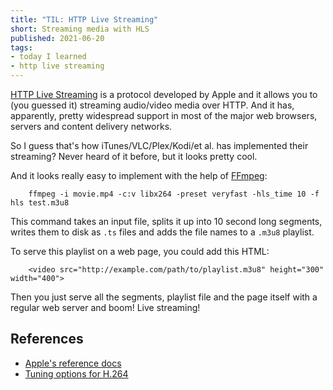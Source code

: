 ```yaml
---
title: "TIL: HTTP Live Streaming"
short: Streaming media with HLS
published: 2021-06-20
tags:
- today I learned
- http live streaming
---
```


[HTTP Live Streaming](https://en.wikipedia.org/wiki/HTTP_Live_Streaming) is a protocol developed by Apple and it allows
you to (you guessed it) streaming audio/video media over HTTP. And it has, apparently, pretty widespread support in most
of the major web browsers, servers and content delivery networks.

So I guess that's how iTunes/VLC/Plex/Kodi/et al. has implemented their streaming? Never heard of it before, but it looks
pretty cool.

And it looks really easy to implement with the help of [FFmpeg](https://en.wikipedia.org/wiki/FFmpeg):

        ffmpeg -i movie.mp4 -c:v libx264 -preset veryfast -hls_time 10 -f hls test.m3u8

This command takes an input file, splits it up into 10 second long segments, writes them to disk as `.ts` files and adds
the file names to a `.m3u8` playlist.

To serve this playlist on a web page, you could add this HTML:

        <video src="http://example.com/path/to/playlist.m3u8" height="300" width="400">

Then you just serve all the segments, playlist file and the page itself with a regular web server and boom!
Live streaming!

## References

- [Apple's reference docs](https://developer.apple.com/streaming/)
- [Tuning options for H.264](https://trac.ffmpeg.org/wiki/Encode/H.264)
